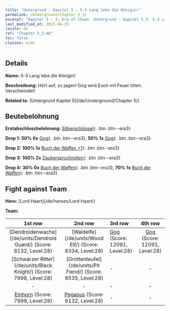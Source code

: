 ```yaml
---
title: "Untergrund - Kapitel 5 - 5-3 Lang lebe die Königin!"
permalink: /Underground/Chapter 5_3/
excerpt: "Kapitel 5 - 3. Era of Chaos  Untergrund - Kapitel 5_3. 5-3 Lang lebe die Königin!"
last_modified_at: 2021-04-23
locale: de
ref: "Chapter 5_3.md"
toc: false
classes: wide
---
```


## Details

 **Name:** 5-3 Lang lebe die Königin!

 **Beschreibung:** Hört auf, zu jagen! Gog wird Euch mit Feuer töten. Verschwindet!

 **Related to:** [Untergrund Kapitel 5](/de/Underground/Chapter 5/)

## Beutebelohnung

 **Erstabschlussbelohnung:** [Silberschlüssel](/ItemsDE/con_693/){: .btn .btn--era3}

 **Drop 1:** **50% 0x** [Gog](/ItemsDE/unt_227/){: .btn .btn--era3}, **50% 1x** [Gog](/ItemsDE/unt_227/){: .btn .btn--era3}

 **Drop 2:** **100% 1x** [Buch der Waffen +1](/ItemsDE/mat_25/){: .btn .btn--era3}

 **Drop 3:** **100% 2x** [Zauberspruchrollen](/ItemsDE/con_694/){: .btn .btn--era3}

 **Drop 4:** **30% 0x** [Buch der Waffen](/ItemsDE/mat_18/){: .btn .btn--era3}, **70% 1x** [Buch der Waffen](/ItemsDE/mat_18/){: .btn .btn--era3}


## Fight against Team
 **Hero:** [Lord Haart](/de/heroes/Lord Haart/)

 **Team:**


  | 1st row | 2nd row | 3rd row | 4th row |
  |:----:|:----:|:----|:----:|
  | [Dendroidenwache](/de/units/Dendroid Guard/) (Score: 8132, Level:28)  | [Waldelfe](/de/units/Wood Elf/) (Score: 8334, Level:28)  | [Gog](/de/units/Gog/) (Score: 12091, Level:28)  | [Gog](/de/units/Gog/) (Score: 12091, Level:28)  |
  | [Schwarzer Ritter](/de/units/Black Knight/) (Score: 7998, Level:28)  | [Grottenteufel](/de/units/Pit Fiend/) (Score: 8535, Level:28)  | - | - |
  | - | - | - | - |
  | [Einhorn](/de/units/Unicorn/) (Score: 7998, Level:28)  | [Pegasus](/de/units/Pegasus/) (Score: 8132, Level:28)  | - | - |


